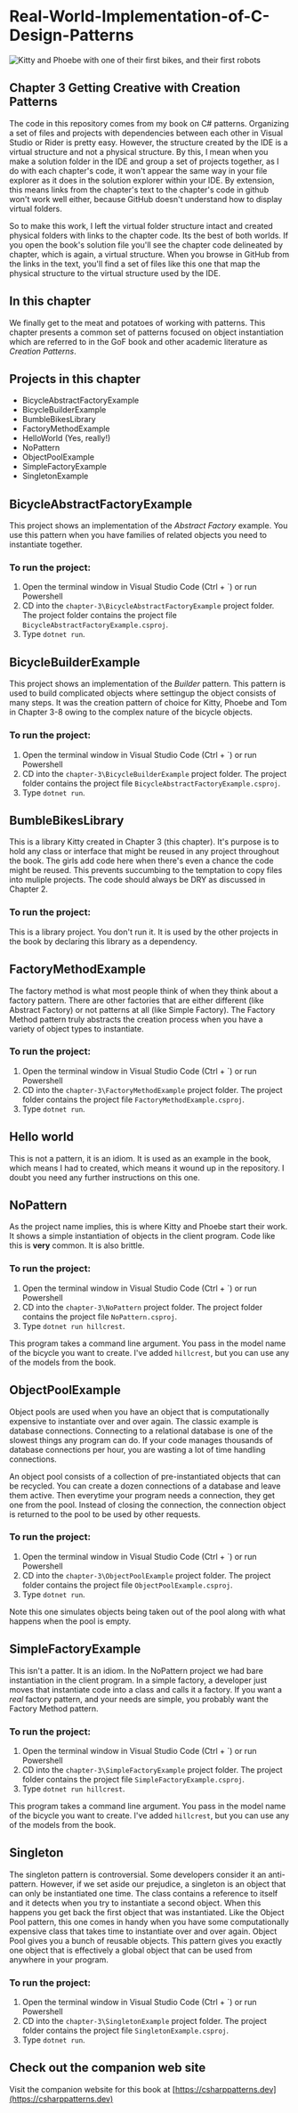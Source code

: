 ﻿# Real-World-Implementation-of-C-Design-Patterns
![Kitty and Phoebe with one of their first bikes, and their first robots](kitty-and-phoebe-bikes-robots.png)
## Chapter 3 Getting Creative with Creation Patterns
The code in this repository comes from my book on C# patterns.  Organizing a set of files and projects
with dependencies between each other in Visual Studio or Rider is pretty easy.  However, the structure
created by the IDE is a virtual structure and not a physical structure.  By this, I mean when you make a solution
folder in the IDE and group a set of projects together, as I do with each chapter's code, it won't appear
the same way in your file explorer as it does in the solution explorer within your IDE.  By extension, this means
links from the chapter's text to the chapter's code in github won't work well either, because GitHub doesn't understand how
to display virtual folders.

So to make this work, I left the virtual folder structure intact and created physical folders with links to the
chapter code.  Its the best of both worlds.  If you open the book's solution file you'll see the chapter code
delineated by chapter, which is again, a virtual structure.  When you browse in GitHub from the links in the text,
you'll find a set of files like this one that map the physical structure to the virtual structure used by the IDE.

## In this chapter
We finally get to the meat and potatoes of working with patterns.  This chapter presents a common set of patterns
focused on object instantiation which are referred to in the GoF book and other academic literature as *Creation Patterns*.

## Projects in this chapter
* BicycleAbstractFactoryExample
* BicycleBuilderExample
* BumbleBikesLibrary
* FactoryMethodExample
* HelloWorld (Yes, really!)
* NoPattern
* ObjectPoolExample
* SimpleFactoryExample
* SingletonExample

## BicycleAbstractFactoryExample
This project shows an implementation of the *Abstract Factory* example.  You use this pattern when you have families of related objects you need to instantiate together.

### To run the project:
1. Open the terminal window in Visual Studio Code (Ctrl + `) or run Powershell
2. CD into the ```chapter-3\BicycleAbstractFactoryExample``` project folder.  The project folder contains the project file ```BicycleAbstractFactoryExample.csproj```.
3. Type ```dotnet run```.

## BicycleBuilderExample
This project shows an implementation of the *Builder* pattern.  This pattern is used to build complicated objects where settingup the object consists of many steps.  It was the creation pattern of choice for Kitty, Phoebe and Tom in Chapter 3-8 owing to the complex nature of the bicycle objects.  

### To run the project:
1. Open the terminal window in Visual Studio Code (Ctrl + `) or run Powershell
2. CD into the ```chapter-3\BicycleBuilderExample``` project folder.  The project folder contains the project file ```BicycleAbstractFactoryExample.csproj```.
3. Type ```dotnet run```.

## BumbleBikesLibrary
This is a library Kitty created in Chapter 3 (this chapter).  It's purpose is to hold any class or interface that might be reused in any project throughout the book.  The girls add code here when there's even a chance the code might be reused.  This prevents succumbing to the temptation to copy files into muliple projects.  The code should always be DRY as discussed in Chapter 2.

### To run the project:
This is a library project.  You don't run it.  It is used by the other projects in the book by declaring this library as a dependency.

## FactoryMethodExample
The factory method is what most people think of when they think about a factory pattern.  There are other factories that are either different (like Abstract Factory) or not patterns at all (like Simple Factory).  The Factory Method pattern truly abstracts the creation process when you have a variety of object types to instantiate.

### To run the project:
1. Open the terminal window in Visual Studio Code (Ctrl + `) or run Powershell
2. CD into the ```chapter-3\FactoryMethodExample``` project folder.  The project folder contains the project file ```FactoryMethodExample.csproj```.
3. Type ```dotnet run```.

## Hello world
This is not a pattern, it is an idiom.  It is used as an example in the book, which means I had to created, which means it wound up in the repository.  I doubt you need any further instructions on this one.

## NoPattern
As the project name implies, this is where Kitty and Phoebe start their work.  It shows a simple instantiation of objects in the client program.  Code like this is **very** common.  It is also brittle.

### To run the project:
1. Open the terminal window in Visual Studio Code (Ctrl + `) or run Powershell
2. CD into the ```chapter-3\NoPattern``` project folder.  The project folder contains the project file ```NoPattern.csproj```.
3. Type ```dotnet run hillcrest```.

This program takes a command line argument.  You pass in the model name of the bicycle you want to create.  I've added ```hillcrest```, but you can use any of the models from the book.

## ObjectPoolExample
Object pools are used when you have an object that is computationally expensive to instantiate over and over again.  The classic example is database connections.  Connecting to a relational database is one of the slowest things any program can do.  If your code manages thousands of database connections per hour, you are wasting a lot of time handling connections.

An object pool consists of a collection of pre-instantiated objects that can be recycled.  You can create a dozen connections of a database and leave them active.  Then everytime your program needs a connection, they get one from the pool.  Instead of closing the connection, the connection object is returned to the pool to be used by other requests.

### To run the project:
1. Open the terminal window in Visual Studio Code (Ctrl + `) or run Powershell
2. CD into the ```chapter-3\ObjectPoolExample``` project folder.  The project folder contains the project file ```ObjectPoolExample.csproj```.
3. Type ```dotnet run```.

Note this one simulates objects being taken out of the pool along with what happens when the pool is empty.

## SimpleFactoryExample
This isn't a patter.  It is an idiom.  In the NoPattern project we had bare instantiation in the client program.  In a simple factory, a developer just moves that instantiate code into a class and calls it a factory.  If you want a *real* factory pattern, and your needs are simple, you probably want the Factory Method pattern.

### To run the project:
1. Open the terminal window in Visual Studio Code (Ctrl + `) or run Powershell
2. CD into the ```chapter-3\SimpleFactoryExample``` project folder.  The project folder contains the project file ```SimpleFactoryExample.csproj```.
3. Type ```dotnet run hillcrest```.

This program takes a command line argument.  You pass in the model name of the bicycle you want to create.  I've added ```hillcrest```, but you can use any of the models from the book.

## Singleton
The singleton pattern is controversial.  Some developers consider it an anti-pattern.  However, if we set aside our prejudice, a singleton is an object that can only be instantiated one time.  The class contains a reference to itself and it detects when you try to instantiate a second object.  When this happens you get back the first object that was instantiated.  Like the Object Pool pattern, this one comes in handy when you have some computationally expensive class that takes time to instantiate over and over again.  Object Pool gives you a bunch of reusable objects.  This pattern gives you exactly one object that is effectively a global object that can be used from anywhere in your program.
### To run the project:
1. Open the terminal window in Visual Studio Code (Ctrl + `) or run Powershell
2. CD into the ```chapter-3\SingletonExample``` project folder.  The project folder contains the project file ```SingletonExample.csproj```.
3. Type ```dotnet run```.

## Check out the companion web site
Visit the companion website for this book at [https://csharppatterns.dev](https://csharppatterns.dev)